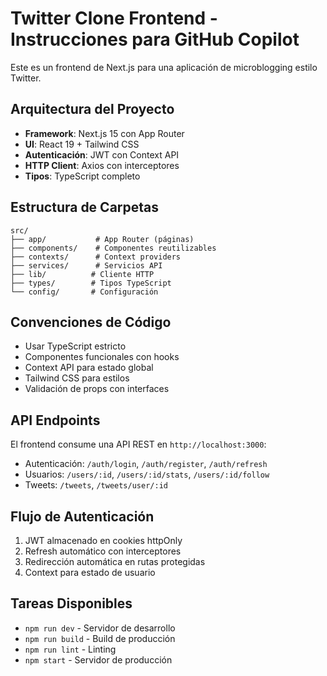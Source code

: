 # Twitter Clone Frontend - Instrucciones para GitHub Copilot

Este es un frontend de Next.js para una aplicación de microblogging estilo Twitter.

## Arquitectura del Proyecto

- **Framework**: Next.js 15 con App Router
- **UI**: React 19 + Tailwind CSS  
- **Autenticación**: JWT con Context API
- **HTTP Client**: Axios con interceptores
- **Tipos**: TypeScript completo

## Estructura de Carpetas

```
src/
├── app/           # App Router (páginas)
├── components/    # Componentes reutilizables  
├── contexts/      # Context providers
├── services/      # Servicios API
├── lib/          # Cliente HTTP
├── types/        # Tipos TypeScript
└── config/       # Configuración
```

## Convenciones de Código

- Usar TypeScript estricto
- Componentes funcionales con hooks
- Context API para estado global
- Tailwind CSS para estilos
- Validación de props con interfaces

## API Endpoints

El frontend consume una API REST en `http://localhost:3000`:

- Autenticación: `/auth/login`, `/auth/register`, `/auth/refresh`
- Usuarios: `/users/:id`, `/users/:id/stats`, `/users/:id/follow`
- Tweets: `/tweets`, `/tweets/user/:id`

## Flujo de Autenticación

1. JWT almacenado en cookies httpOnly
2. Refresh automático con interceptores
3. Redirección automática en rutas protegidas
4. Context para estado de usuario

## Tareas Disponibles

- `npm run dev` - Servidor de desarrollo
- `npm run build` - Build de producción
- `npm run lint` - Linting
- `npm start` - Servidor de producción